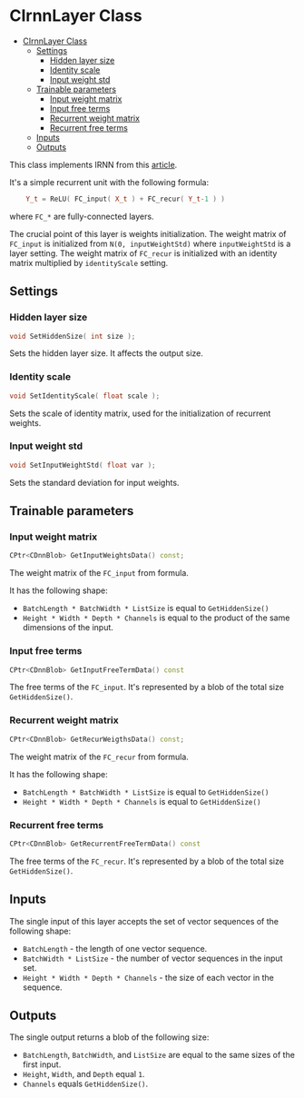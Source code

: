 # CIrnnLayer Class

<!-- TOC -->

- [CIrnnLayer Class](#cirnnlayer-class)
    - [Settings](#settings)
        - [Hidden layer size](#hidden-layer-size)
        - [Identity scale](#identity-scale)
        - [Input weight std](#input-weight-std)
    - [Trainable parameters](#trainable-parameters)
        - [Input weight matrix](#input-weight-matrix)
        - [Input free terms](#input-free-terms)
        - [Recurrent weight matrix](#recurrent-weight-matrix)
        - [Recurrent free terms](#recurrent-free-terms)
    - [Inputs](#inputs)
    - [Outputs](#outputs)

<!-- /TOC -->

This class implements IRNN from this [article](https://arxiv.org/pdf/1504.00941.pdf).

It's a simple recurrent unit with the following formula:

```c++
    Y_t = ReLU( FC_input( X_t ) + FC_recur( Y_t-1 ) )
```

where `FC_*` are fully-connected layers.

The crucial point of this layer is weights initialization.
The weight matrix of `FC_input` is initialized from `N(0, inputWeightStd)` where `inputWeightStd` is a layer setting.
The weight matrix of `FC_recur` is initialized with an identity matrix multiplied by `identityScale` setting.

## Settings

### Hidden layer size

```c++
void SetHiddenSize( int size );
```

Sets the hidden layer size. It affects the output size.

### Identity scale

```c++
void SetIdentityScale( float scale );
```

Sets the scale of identity matrix, used for the initialization of recurrent weights.

### Input weight std

```c++
void SetInputWeightStd( float var );
```

Sets the standard deviation for input weights.

## Trainable parameters

### Input weight matrix

```c++
CPtr<CDnnBlob> GetInputWeightsData() const;
```

The weight matrix of the `FC_input` from formula.

It has the following shape:

- `BatchLength * BatchWidth * ListSize` is equal to `GetHiddenSize()`
- `Height * Width * Depth * Channels` is equal to the product of the same dimensions of the input.

### Input free terms

```c++
CPtr<CDnnBlob> GetInputFreeTermData() const
```

The free terms of the `FC_input`. It's represented by a blob of the total size `GetHiddenSize()`.

### Recurrent weight matrix

```c++
CPtr<CDnnBlob> GetRecurWeigthsData() const;
```

The weight matrix of the `FC_recur` from formula.

It has the following shape:

- `BatchLength * BatchWidth * ListSize` is equal to `GetHiddenSize()`
- `Height * Width * Depth * Channels` is equal to `GetHiddenSize()`

### Recurrent free terms

```c++
CPtr<CDnnBlob> GetRecurrentFreeTermData() const
```

The free terms of the `FC_recur`. It's represented by a blob of the total size `GetHiddenSize()`.

## Inputs

The single input of this layer accepts the set of vector sequences of the following shape:

- `BatchLength` - the length of one vector sequence.
- `BatchWidth * ListSize` - the number of vector sequences in the input set.
- `Height * Width * Depth * Channels` - the size of each vector in the sequence.

## Outputs

The single output returns a blob of the following size:

- `BatchLength`, `BatchWidth`, and `ListSize` are equal to the same sizes of the first input.
- `Height`, `Width`, and `Depth` equal `1`.
- `Channels` equals `GetHiddenSize()`.
